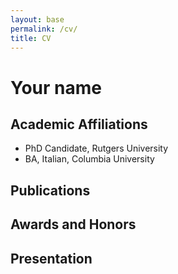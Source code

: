 ```yaml
---
layout: base
permalink: /cv/
title: CV
---
```


# Your name

## Academic Affiliations

* PhD Candidate, Rutgers University
* BA, Italian, Columbia University

## Publications

## Awards and Honors

## Presentation